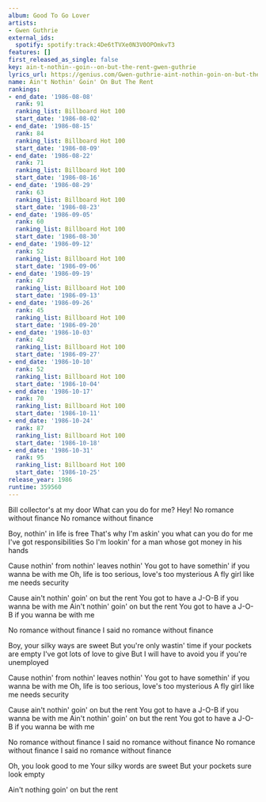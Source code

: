 ```yaml
---
album: Good To Go Lover
artists:
- Gwen Guthrie
external_ids:
  spotify: spotify:track:4De6tTVXe0N3V0OPOmkvT3
features: []
first_released_as_single: false
key: ain-t-nothin--goin--on-but-the-rent-gwen-guthrie
lyrics_url: https://genius.com/Gwen-guthrie-aint-nothin-goin-on-but-the-rent-lyrics
name: Ain't Nothin' Goin' On But The Rent
rankings:
- end_date: '1986-08-08'
  rank: 91
  ranking_list: Billboard Hot 100
  start_date: '1986-08-02'
- end_date: '1986-08-15'
  rank: 84
  ranking_list: Billboard Hot 100
  start_date: '1986-08-09'
- end_date: '1986-08-22'
  rank: 71
  ranking_list: Billboard Hot 100
  start_date: '1986-08-16'
- end_date: '1986-08-29'
  rank: 63
  ranking_list: Billboard Hot 100
  start_date: '1986-08-23'
- end_date: '1986-09-05'
  rank: 60
  ranking_list: Billboard Hot 100
  start_date: '1986-08-30'
- end_date: '1986-09-12'
  rank: 52
  ranking_list: Billboard Hot 100
  start_date: '1986-09-06'
- end_date: '1986-09-19'
  rank: 47
  ranking_list: Billboard Hot 100
  start_date: '1986-09-13'
- end_date: '1986-09-26'
  rank: 45
  ranking_list: Billboard Hot 100
  start_date: '1986-09-20'
- end_date: '1986-10-03'
  rank: 42
  ranking_list: Billboard Hot 100
  start_date: '1986-09-27'
- end_date: '1986-10-10'
  rank: 52
  ranking_list: Billboard Hot 100
  start_date: '1986-10-04'
- end_date: '1986-10-17'
  rank: 70
  ranking_list: Billboard Hot 100
  start_date: '1986-10-11'
- end_date: '1986-10-24'
  rank: 87
  ranking_list: Billboard Hot 100
  start_date: '1986-10-18'
- end_date: '1986-10-31'
  rank: 95
  ranking_list: Billboard Hot 100
  start_date: '1986-10-25'
release_year: 1986
runtime: 359560
---
```

Bill collector's at my door
What can you do for me? Hey!
No romance without finance
No romance without finance


Boy, nothin' in life is free
That's why I'm askin' you what can you do for me
I've got responsibilities
So I'm lookin' for a man whose got money in his hands


Cause nothin' from nothin' leaves nothin'
You got to have somethin' if you wanna be with me
Oh, life is too serious, love's too mysterious
A fly girl like me needs security


Cause ain't nothin' goin' on but the rent
You got to have a J-O-B if you wanna be with me
Ain't nothin' goin' on but the rent
You got to have a J-O-B if you wanna be with me


No romance without finance
I said no romance without finance


Boy, your silky ways are sweet
But you're only wastin' time if your pockets are empty
I've got lots of love to give
But I will have to avoid you if you're unemployed


Cause nothin' from nothin' leaves nothin'
You got to have somethin' if you wanna be with me
Oh, life is too serious, love's too mysterious
A fly girl like me needs security


Cause ain't nothin' goin' on but the rent
You got to have a J-O-B if you wanna be with me
Ain't nothin' goin' on but the rent
You got to have a J-O-B if you wanna be with me


No romance without finance
I said no romance without finance
No romance without finance
I said no romance without finance


Oh, you look good to me
Your silky words are sweet
But your pockets sure look empty

Ain't nothing goin' on but the rent
